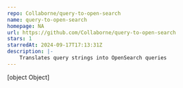 ```yaml
---
repo: Collaborne/query-to-open-search
name: query-to-open-search
homepage: NA
url: https://github.com/Collaborne/query-to-open-search
stars: 1
starredAt: 2024-09-17T17:13:31Z
description: |-
    Translates query strings into OpenSearch queries
---
```


[object Object]
